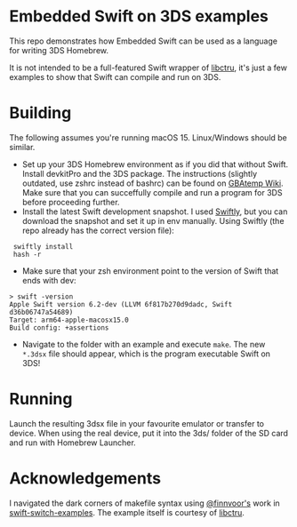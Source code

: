 # Embedded Swift on 3DS examples

This repo demonstrates how Embedded Swift can be used as a language for writing 3DS Homebrew.

It is not intended to be a full-featured Swift wrapper of [libctru](https://libctru.devkitpro.org/index.html), it's just a few examples to show that Swift can compile and run on 3DS.

# Building 
The following assumes you're running macOS 15. Linux/Windows should be similar.

* Set up your 3DS Homebrew environment as if you did that without Swift. Install devkitPro and the 3DS package. The instructions (slightly outdated, use zshrc instead of bashrc) can be found on [GBAtemp Wiki](https://wiki.gbatemp.net/wiki/3DS_Homebrew_Development). Make sure that you can succeffully compile and run a program for 3DS before proceeding further.
* Install the latest Swift development snapshot. I used [Swiftly](https://github.com/swiftlang/swiftly), but you can download the snapshot and set it up in env manually. Using Swiftly (the repo already has the correct version file):
 
```
 swiftly install
 hash -r
```

* Make sure that your zsh environment point to the version of Swift that ends with dev:

```
> swift -version
Apple Swift version 6.2-dev (LLVM 6f817b270d9dadc, Swift d36b06747a54689)
Target: arm64-apple-macosx15.0
Build config: +assertions
```

* Navigate to the folder with an example and execute `make`. The new `*.3dsx` file should appear, which is the program executable Swift on 3DS!


# Running

Launch the resulting 3dsx file in your favourite emulator or transfer to device. When using the real device, put it into the 3ds/ folder of the SD card and run with Homebrew Launcher.

# Acknowledgements

I navigated the dark corners of makefile syntax using [@finnvoor's](https://github.com/finnvoor) work in [swift-switch-examples](https://github.com/finnvoor/swift-switch-examples). The example itself is courtesy of [libctru](https://github.com/devkitPro/libctru).
